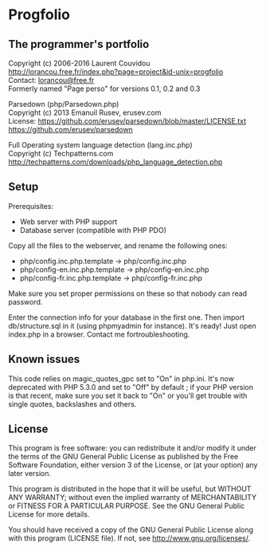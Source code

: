 Progfolio
================================================================================

The programmer's portfolio
--------------------------------------------------------------------------------

Copyright (c) 2006-2016 Laurent Couvidou  
<http://lorancou.free.fr/index.php?page=project&id-unix=progfolio>  
Contact: <lorancou@free.fr>  
Formerly named "Page perso" for versions 0.1, 0.2 and 0.3

Parsedown (php/Parsedown.php)  
Copyright (c) 2013 Emanuil Rusev, erusev.com  
License: https://github.com/erusev/parsedown/blob/master/LICENSE.txt
<https://github.com/erusev/parsedown>

Full Operating system language detection (lang.inc.php)  
Copyright (c) Techpatterns.com  
<http://techpatterns.com/downloads/php_language_detection.php>

Setup
--------------------------------------------------------------------------------

Prerequisites:
- Web server with PHP support
- Database server (compatible with PHP PDO)

Copy all the files to the webserver, and rename the following ones:
- php/config.inc.php.template -> php/config.inc.php
- php/config-en.inc.php.template -> php/config-en.inc.php
- php/config-fr.inc.php.template -> php/config-fr.inc.php

Make sure you set proper permissions on these so that nobody can read password.

Enter the connection info for your database in the first one. Then import
db/structure.sql in it (using phpmyadmin for instance). It's ready! Just open
index.php in a browser. Contact me fortroubleshooting.

Known issues
---------------------------------------------------------------------------------

This code relies on magic_quotes_gpc set to "On" in php.ini. It's now deprecated
with PHP 5.3.0 and set to "Off" by default ; if your PHP version is that recent,
make sure you set it back to "On" or you'll get trouble with single quotes,
backslashes and others.

License
---------------------------------------------------------------------------------

This program is free software: you can redistribute it and/or modify it under the
terms of the GNU General Public License as published by the Free Software
Foundation, either version 3 of the License, or (at your option) any later
version.

This program is distributed in the hope that it will be useful, but WITHOUT ANY
WARRANTY; without even the implied warranty of MERCHANTABILITY or FITNESS FOR A
PARTICULAR PURPOSE.  See the GNU General Public License for more details.

You should have received a copy of the GNU General Public License along with this
program (LICENSE file). If not, see <http://www.gnu.org/licenses/>.
